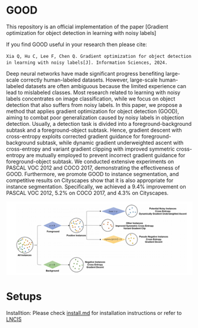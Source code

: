 # GOOD
This repository is an official implementation of the paper [Gradient optimization for object detection in learning with noisy labels]

If you find GOOD useful in your research then please cite:

`Xia Q, Hu C, Lee F, Chen Q. Gradient optimization for object detection in learning with noisy labels[J]. Information Sciences, 2024.`

Deep neural networks have made significant progress benefiting large-scale correctly human-labeled datasets. However, large-scale human-labeled datasets are often ambiguous because the limited experience can lead to mislabeled classes. Most research related to learning with noisy labels concentrates on image classification, while we focus on object detection that also suffers from noisy labels. In this paper, we propose a method that applies gradient optimization for object detection (GOOD), aiming to combat poor generalization caused by noisy labels in objection detection. Usually, a detection task is divided into a foreground-background subtask and a foreground-object subtask. Hence, gradient descent with cross-entropy exploits corrected gradient guidance for foreground-background subtask, while dynamic gradient underweighted ascent with cross-entropy and variant gradient clipping with improved symmetric cross-entropy are mutually employed to prevent incorrect gradient guidance for foreground-object subtask. We conducted extensive experiments on PASCAL VOC 2012 and COCO 2017, demonstrating the effectiveness of GOOD. Furthermore, we promote GOOD to instance segmentation, and competitive results on Cityscapes show that it is also appropriate for instance segmentation. Specifically, we achieved a 9.4% improvement on PASCAL VOC 2012, 5.2% on COCO 2017, and 4.3% on Cityscapes.

<div align=center>
<img src="https://github.com/QiangqiangXia/GOOD/blob/main/GOOD.png"> <width="500" height="300">
</div>

# Setups
Installtion:
Please check [install.md]() for installation instructions or refer to [LNCIS](https://github.com/longrongyang/LNCIS)

